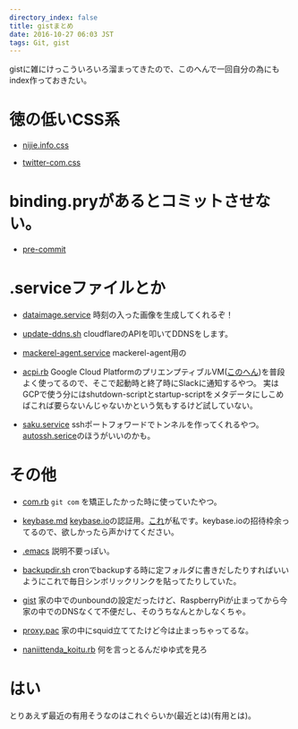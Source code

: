 ```yaml
---
directory_index: false
title: gistまとめ
date: 2016-10-27 06:03 JST
tags: Git, gist
---
```


gistに雑にけっこういろいろ溜まってきたので、このへんで一回自分の為にもindex作っておきたい。

# 徳の低いCSS系

* [nijie.info.css](https://gist.github.com/nna774/6c6a74515e02d74f2fe89940d228c411)

* [twitter-com.css](https://gist.github.com/nna774/8fc7eea89f146d732b8a)

# binding.pryがあるとコミットさせない。

* [pre-commit](https://gist.github.com/nna774/695479b0cf94b671915381d41881654f)

# .serviceファイルとか

* [dataimage.service](https://gist.github.com/nna774/a2390705faabbd3b1c64958903f54a27)
時刻の入った画像を生成してくれるぞ！

* [update-ddns.sh](https://gist.github.com/nna774/9447e6336acb8e4d411e6c0e8d82f8f8)
cloudflareのAPIを叩いてDDNSをします。

* [mackerel-agent.service](https://gist.github.com/nna774/0322780153d4d663e446c7e388d9c13b)
mackerel-agent用の

* [acpi.rb](https://gist.github.com/nna774/5992a4eaf59570c086a0c9cb133c7798)
Google Cloud PlatformのプリエンプティブルVM([このへん](http://googlecloudplatform-japan.blogspot.jp/2015/05/vm-3-vm.html))を普段よく使ってるので、そこで起動時と終了時にSlackに通知するやつ。
実はGCPで使う分にはshutdown-scriptとstartup-scriptをメタデータにしこめばこれば要らないんじゃないかという気もするけど試していない。

* [saku.service](https://gist.github.com/nna774/2657df31f27dab3b8bb5)
sshポートフォワードでトンネルを作ってくれるやつ。[autossh.serice](https://gist.github.com/nna774/1d5e8683440b4cdca86c9df837bd060a)のほうがいいのかも。

# その他

* [com.rb](https://gist.github.com/nna774/ce0cfd761263cc52ceda05e62b0282b8)
`git com` を矯正したかった時に使っていたやつ。

* [keybase.md](https://gist.github.com/nna774/7a578ad62d29939e0e3420e28c8ebcae)
[keybase.io](keybase.io)の認証用。[これ](https://keybase.io/nona)が私です。keybase.ioの招待枠余ってるので、欲しかったら声かけてください。

* [.emacs](https://gist.github.com/nna774/46be4fe303b06b56c66d)
説明不要っぽい。

* [backupdir.sh](https://gist.github.com/nna774/23c66df39ac40731bcf5)
cronでbackupする時に定フォルダに書きだしたりすればいいようにこれで毎日シンボリックリンクを貼ってたりしていた。

* [gist](https://gist.github.com/nna774/c28c8c908a9feea4e44d)
家の中でのunboundの設定だったけど、RaspberryPiが止まってから今家の中でのDNSなくて不便だし、そのうちなんとかしなくちゃ。

* [proxy.pac](https://gist.github.com/nna774/145ac9f24901b5d6a9a6)
家の中にsquid立ててたけど今は止まっちゃってるな。

* [naniittenda_koitu.rb](https://gist.github.com/nna774/ca2f424a52631bad9a1b)
何を言っとるんだゆゆ式を見ろ

# はい

とりあえず最近の有用そうなのはこれぐらいか(最近とは)(有用とは)。
